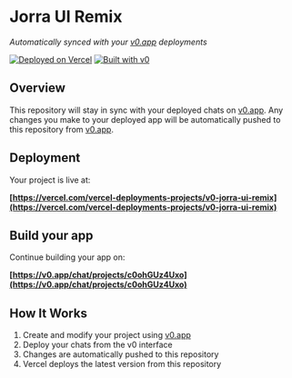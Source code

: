 # Jorra UI Remix

*Automatically synced with your [v0.app](https://v0.app) deployments*

[![Deployed on Vercel](https://img.shields.io/badge/Deployed%20on-Vercel-black?style=for-the-badge&logo=vercel)](https://vercel.com/vercel-deployments-projects/v0-jorra-ui-remix)
[![Built with v0](https://img.shields.io/badge/Built%20with-v0.app-black?style=for-the-badge)](https://v0.app/chat/projects/c0ohGUz4Uxo)

## Overview

This repository will stay in sync with your deployed chats on [v0.app](https://v0.app).
Any changes you make to your deployed app will be automatically pushed to this repository from [v0.app](https://v0.app).

## Deployment

Your project is live at:

**[https://vercel.com/vercel-deployments-projects/v0-jorra-ui-remix](https://vercel.com/vercel-deployments-projects/v0-jorra-ui-remix)**

## Build your app

Continue building your app on:

**[https://v0.app/chat/projects/c0ohGUz4Uxo](https://v0.app/chat/projects/c0ohGUz4Uxo)**

## How It Works

1. Create and modify your project using [v0.app](https://v0.app)
2. Deploy your chats from the v0 interface
3. Changes are automatically pushed to this repository
4. Vercel deploys the latest version from this repository